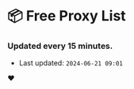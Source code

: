 # :package: Free Proxy List
### Updated every 15 minutes.

- Last updated: `2024-06-21 09:01`

:heart:
